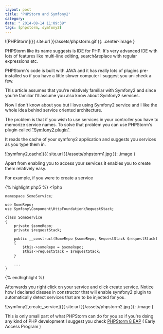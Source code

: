 ```yaml
---
layout: post
title: "PHPStorm and Symfony2"
category: 
date: " 2014-08-14 11:09:39"
tags: [phpstorm, symfony2]
---
```


![PHPStorm]({{ site.url }}/assets/phpstorm.gif ){: .center-image }

PHPStorm like its name suggests is IDE for PHP. It's very advanced IDE with lots of
features like multi-line editing, search&replace with regular expressions etc.

PHPStorm's code is built with JAVA and it has really lots of plugins pre-installed so if
you have a little slower computer I suggest you un-check a few.

This article assumes that you're relatively familiar with Symfony2 and since you're familiar I'll
assume you also know about Symfony2 services.

Now I don't know about you but I love using Symfony2 service and I like the whole idea behind
service oriented architecture.

The problem is that if you wish to use services in your controller you have to memorize service names.
To solve that problem you can use PHPStorm's plugin called <a title="PHPStorm Plugin Symfony2" href="http://plugins.jetbrains.com/plugin/7219?pr=phpStorm" target="_blank">"Symfony2 plugin"</a>.

It reads the cache of your symfony2 application and suggests you services as you type them in.

![symfony2,cache]({{ site.url }}/assets/phpstorm1.jpg ){: .image }

Apart from enabling you to access your services it enables you to create them relatively easy.


For example, if you were to create a service
<!--more-->

{% highlight php5 %}
    <?php

    namespace SomeService;

    use SomeRepo;
    use Symfony\Component\HttpFoundation\RequestStack;

    class SomeService
    {
        private $someRepo;
        private $requestStack;

        public __construct(SomeRepo $someRepo, RequestStack $requestStack)
        {
            $this->someRepo = $someRepo;
            $this->requestStack = $requestStack;
        }

        ...
    }
{% endhighlight %}

Afterwards you right click on your service and click create service. Notice how I declared classes in constructor
that will enable symfony2 plugin to automatically detect services that are to be injected for you.

![symfony2,create_service]({{ site.url }}/assets/phpstorm2.jpg ){: .image }

This is only small part of what PHPStorm can do for you so if you're doing any kind of PHP development I
suggest you check  <a title="Jetbrains PHPStorm" href="http://confluence.jetbrains.com/display/PhpStorm/PhpStorm+Early+Access+Program" target="_blank">PHPStorm 8 EAP</a> ( Early Access Program )




